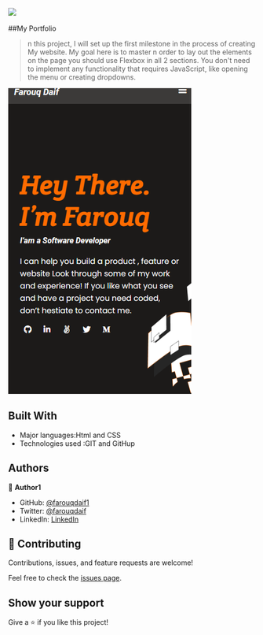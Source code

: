 ![](https://img.shields.io/badge/Microverse-blueviolet)

##My Portfolio

> n this project, I will set up the first milestone in the process of creating My website. My goal here is to master n order to lay out the elements on the page you should use Flexbox in all 2 sections.
You don't need to implement any functionality that requires JavaScript, like opening the menu or creating dropdowns.

![screenshot](./app_screenshot.png)



## Built With

- Major languages:Html and CSS
- Technologies used :GIT and GitHup 


## Authors

👤 **Author1**

- GitHub: [@farouqdaif1](https://github.com/farouqdaif1)
- Twitter: [@farouqdaif](https://twitter.com/farouqdaif)
- LinkedIn: [LinkedIn](https://www.linkedin.com/in/farouqdaif/https://www.linkedin.com/in/farouqdaif/)


## 🤝 Contributing

Contributions, issues, and feature requests are welcome!

Feel free to check the [issues page](../../issues/).

## Show your support

Give a ⭐️ if you like this project!









